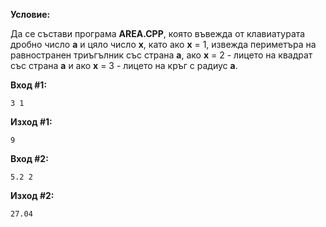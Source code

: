**Условие:**

Да се състави програма **AREA.CPP**, която въвежда от клавиатурата дробно число **a** и цяло число **x**, като ако **x** = 1, извежда периметъра на равностранен триъгълник със страна **а**, ако **x** = 2 - лицето на квадрат със страна **a** и ако **x** = 3 - лицето на кръг с радиус **а**.

**Вход #1:**

	3 1

**Изход #1:**

	9

**Вход #2:**

	5.2 2

**Изход #2:**

	27.04